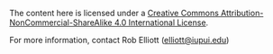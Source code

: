 The content here is licensed under a [Creative Commons Attribution-NonCommercial-ShareAlike 4.0 International License](http://creativecommons.org/licenses/by-nc-sa/4.0/).

For more information, contact Rob Elliott ([elliott@iupui.edu](mailto://elliott@iupui.edu))
